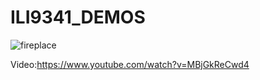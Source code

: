 # ILI9341_DEMOS

![fireplace](https://github.com/FrankBoesing/ILI9341_DEMOS/img/fire.png)

Video:https://www.youtube.com/watch?v=MBjGkReCwd4
